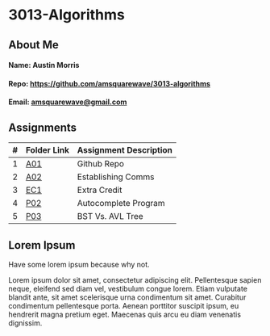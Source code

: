 # 3013-Algorithms

## About Me
#### Name: Austin Morris
#### Repo: <https://github.com/amsquarewave/3013-algorithms>
#### Email: <amsquarewave@gmail.com>

## Assignments
|   #   | Folder Link              | Assignment Description |
| :---: | ------------------------ | ---------------------- |
|   1   | [A01](./Assignments/A01) | Github Repo            |
|   2   | [A02](./Assignments/A02) | Establishing Comms     |
|   3   | [EC1](./Assignments/EC1) | Extra Credit           |
|   4   | [P02](./Assignments/P02) | Autocomplete Program   |
|   5   | [P03](./Assignments/P03) | BST Vs. AVL Tree       |

## Lorem Ipsum
Have some lorem ipsum because why not.

Lorem ipsum dolor sit amet, consectetur adipiscing elit. Pellentesque sapien neque, eleifend sed diam vel, vestibulum congue lorem. Etiam vulputate blandit ante, sit amet scelerisque urna condimentum sit amet. Curabitur condimentum pellentesque porta. Aenean porttitor suscipit ipsum, eu hendrerit magna pretium eget. Maecenas quis arcu eu diam venenatis dignissim.
